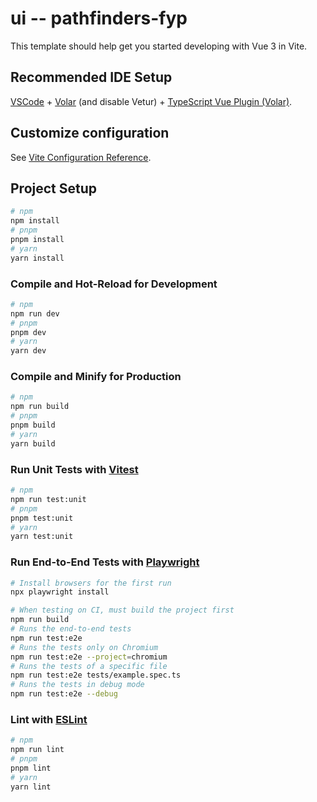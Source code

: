 # ui -- pathfinders-fyp

This template should help get you started developing with Vue 3 in Vite.

## Recommended IDE Setup

[VSCode](https://code.visualstudio.com/) + [Volar](https://marketplace.visualstudio.com/items?itemName=Vue.volar) (and disable Vetur) + [TypeScript Vue Plugin (Volar)](https://marketplace.visualstudio.com/items?itemName=Vue.vscode-typescript-vue-plugin).

## Customize configuration

See [Vite Configuration Reference](https://vitejs.dev/config/).

## Project Setup

```sh
# npm
npm install
# pnpm
pnpm install
# yarn
yarn install
```

### Compile and Hot-Reload for Development

```sh
# npm
npm run dev
# pnpm
pnpm dev
# yarn
yarn dev
```

### Compile and Minify for Production

```sh
# npm
npm run build
# pnpm
pnpm build
# yarn
yarn build
```

### Run Unit Tests with [Vitest](https://vitest.dev/)

```sh
# npm
npm run test:unit
# pnpm
pnpm test:unit
# yarn
yarn test:unit
```

### Run End-to-End Tests with [Playwright](https://playwright.dev)

```sh
# Install browsers for the first run
npx playwright install

# When testing on CI, must build the project first
npm run build
# Runs the end-to-end tests
npm run test:e2e
# Runs the tests only on Chromium
npm run test:e2e --project=chromium
# Runs the tests of a specific file
npm run test:e2e tests/example.spec.ts
# Runs the tests in debug mode
npm run test:e2e --debug
```

### Lint with [ESLint](https://eslint.org/)

```sh
# npm
npm run lint
# pnpm
pnpm lint
# yarn
yarn lint
```
